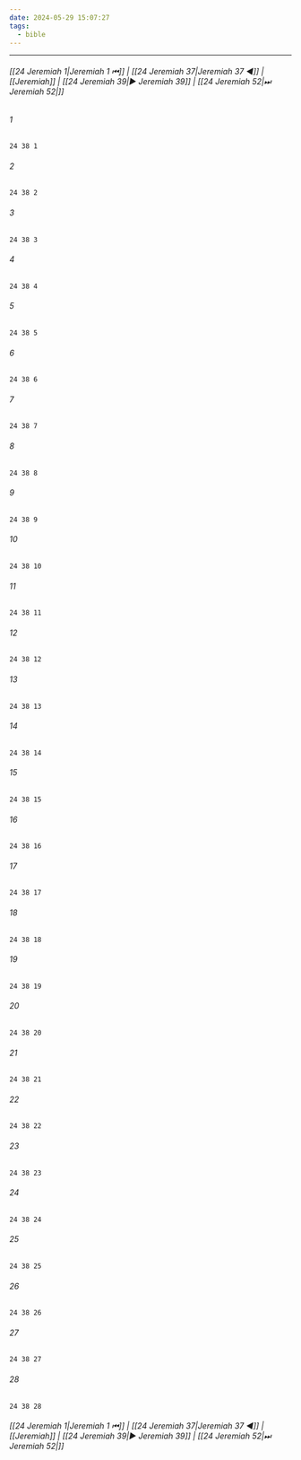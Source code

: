 ```yaml
---
date: 2024-05-29 15:07:27
tags:
  - bible
---
```

___

###### [[24 Jeremiah 1|Jeremiah 1 ⏮]] | [[24 Jeremiah 37|Jeremiah 37 ◀]] | [[Jeremiah]] | [[24 Jeremiah 39|▶ Jeremiah 39]] | [[24 Jeremiah 52|⏭ Jeremiah 52|]]

###### 1
``` verse
24 38 1 
```
###### 2
``` verse
24 38 2 
```
###### 3
``` verse
24 38 3 
```
###### 4
``` verse
24 38 4 
```
###### 5
``` verse
24 38 5 
```
###### 6
``` verse
24 38 6 
```
###### 7
``` verse
24 38 7 
```
###### 8
``` verse
24 38 8 
```
###### 9
``` verse
24 38 9 
```
###### 10
``` verse
24 38 10 
```
###### 11
``` verse
24 38 11 
```
###### 12
``` verse
24 38 12 
```
###### 13
``` verse
24 38 13 
```
###### 14
``` verse
24 38 14 
```
###### 15
``` verse
24 38 15 
```
###### 16
``` verse
24 38 16 
```
###### 17
``` verse
24 38 17 
```
###### 18
``` verse
24 38 18 
```
###### 19
``` verse
24 38 19 
```
###### 20
``` verse
24 38 20 
```
###### 21
``` verse
24 38 21 
```
###### 22
``` verse
24 38 22 
```
###### 23
``` verse
24 38 23 
```
###### 24
``` verse
24 38 24 
```
###### 25
``` verse
24 38 25 
```
###### 26
``` verse
24 38 26 
```
###### 27
``` verse
24 38 27 
```
###### 28
``` verse
24 38 28 
```

###### [[24 Jeremiah 1|Jeremiah 1 ⏮]] | [[24 Jeremiah 37|Jeremiah 37 ◀]] | [[Jeremiah]] | [[24 Jeremiah 39|▶ Jeremiah 39]] | [[24 Jeremiah 52|⏭ Jeremiah 52|]]


